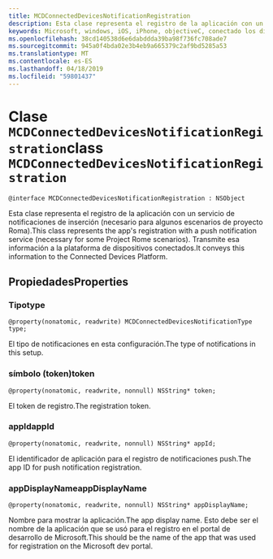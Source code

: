 ```yaml
---
title: MCDConnectedDevicesNotificationRegistration
description: Esta clase representa el registro de la aplicación con un servicio de notificaciones de inserción (necesario para algunos escenarios de proyecto Roma).
keywords: Microsoft, windows, iOS, iPhone, objectiveC, conectado los dispositivos, proyecto Roma
ms.openlocfilehash: 38cd140538d6e6dabddda39ba98f736fc708ade7
ms.sourcegitcommit: 945a0f4bda02e3b4eb9a665379c2af9bd5285a53
ms.translationtype: MT
ms.contentlocale: es-ES
ms.lasthandoff: 04/18/2019
ms.locfileid: "59801437"
---
```

# <a name="class-mcdconnecteddevicesnotificationregistration"></a><span data-ttu-id="84f85-104">Clase `MCDConnectedDevicesNotificationRegistration`</span><span class="sxs-lookup"><span data-stu-id="84f85-104">class `MCDConnectedDevicesNotificationRegistration`</span></span> 

```
@interface MCDConnectedDevicesNotificationRegistration : NSObject
```  
 <span data-ttu-id="84f85-105">Esta clase representa el registro de la aplicación con un servicio de notificaciones de inserción (necesario para algunos escenarios de proyecto Roma).</span><span class="sxs-lookup"><span data-stu-id="84f85-105">This class represents the app's registration with a push notification service (necessary for some Project Rome scenarios).</span></span> <span data-ttu-id="84f85-106">Transmite esa información a la plataforma de dispositivos conectados.</span><span class="sxs-lookup"><span data-stu-id="84f85-106">It conveys this information to the Connected Devices Platform.</span></span>

## <a name="properties"></a><span data-ttu-id="84f85-107">Propiedades</span><span class="sxs-lookup"><span data-stu-id="84f85-107">Properties</span></span>

### <a name="type"></a><span data-ttu-id="84f85-108">Tipo</span><span class="sxs-lookup"><span data-stu-id="84f85-108">type</span></span>
`@property(nonatomic, readwrite) MCDConnectedDevicesNotificationType type;`

<span data-ttu-id="84f85-109">El tipo de notificaciones en esta configuración.</span><span class="sxs-lookup"><span data-stu-id="84f85-109">The type of notifications in this setup.</span></span>

### <a name="token"></a><span data-ttu-id="84f85-110">símbolo (token)</span><span class="sxs-lookup"><span data-stu-id="84f85-110">token</span></span>
`@property(nonatomic, readwrite, nonnull) NSString* token;`

<span data-ttu-id="84f85-111">El token de registro.</span><span class="sxs-lookup"><span data-stu-id="84f85-111">The registration token.</span></span>

### <a name="appid"></a><span data-ttu-id="84f85-112">appId</span><span class="sxs-lookup"><span data-stu-id="84f85-112">appId</span></span>
`@property(nonatomic, readwrite, nonnull) NSString* appId;`

<span data-ttu-id="84f85-113">El identificador de aplicación para el registro de notificaciones push.</span><span class="sxs-lookup"><span data-stu-id="84f85-113">The app ID for push notification registration.</span></span>

### <a name="appdisplayname"></a><span data-ttu-id="84f85-114">appDisplayName</span><span class="sxs-lookup"><span data-stu-id="84f85-114">appDisplayName</span></span>
`@property(nonatomic, readwrite, nonnull) NSString* appDisplayName;`

<span data-ttu-id="84f85-115">Nombre para mostrar la aplicación.</span><span class="sxs-lookup"><span data-stu-id="84f85-115">The app display name.</span></span> <span data-ttu-id="84f85-116">Esto debe ser el nombre de la aplicación que se usó para el registro en el portal de desarrollo de Microsoft.</span><span class="sxs-lookup"><span data-stu-id="84f85-116">This should be the name of the app that was used for registration on the Microsoft dev portal.</span></span>